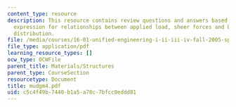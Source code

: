 ```yaml
---
content_type: resource
description: This resource contains review questions and answers based on general
  expression for relationships between applied load, sheer forces and bending moment
  distribution.
file: /media/courses/16-01-unified-engineering-i-ii-iii-iv-fall-2005-spring-2006/c5c4f49b7440b1a5a78c7bfcc0eddd81_mudgm4.pdf
file_type: application/pdf
learning_resource_types: []
ocw_type: OCWFile
parent_title: Materials/Structures
parent_type: CourseSection
resourcetype: Document
title: mudgm4.pdf
uid: c5c4f49b-7440-b1a5-a78c-7bfcc0eddd81
---
```

